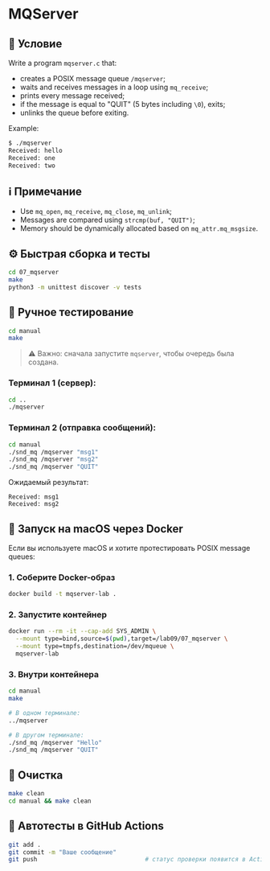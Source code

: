 # MQServer

## 📝 Условие

Write a program `mqserver.c` that:

- creates a POSIX message queue `/mqserver`;
- waits and receives messages in a loop using `mq_receive`;
- prints every message received;
- if the message is equal to "QUIT" (5 bytes including `\0`), exits;
- unlinks the queue before exiting.

Example:
```bash
$ ./mqserver
Received: hello
Received: one
Received: two
```

## ℹ️ Примечание

- Use `mq_open`, `mq_receive`, `mq_close`, `mq_unlink`;
- Messages are compared using `strcmp(buf, "QUIT")`;
- Memory should be dynamically allocated based on `mq_attr.mq_msgsize`.

## ⚙️ Быстрая сборка и тесты

```bash
cd 07_mqserver
make
python3 -m unittest discover -v tests
```

## 🧪 Ручное тестирование

```bash
cd manual
make
```

> ⚠️ Важно: сначала запустите `mqserver`, чтобы очередь была создана.

### Терминал 1 (сервер):
```bash
cd ..
./mqserver
```

### Терминал 2 (отправка сообщений):
```bash
cd manual
./snd_mq /mqserver "msg1"
./snd_mq /mqserver "msg2"
./snd_mq /mqserver "QUIT"
```

Ожидаемый результат:

```
Received: msg1
Received: msg2
```

## 🧪 Запуск на macOS через Docker

Если вы используете macOS и хотите протестировать POSIX message queues:

### 1. Соберите Docker-образ

```bash
docker build -t mqserver-lab .
```

### 2. Запустите контейнер

```bash
docker run --rm -it --cap-add SYS_ADMIN \
  --mount type=bind,source=$(pwd),target=/lab09/07_mqserver \
  --mount type=tmpfs,destination=/dev/mqueue \
  mqserver-lab
```

### 3. Внутри контейнера

```bash
cd manual
make

# В одном терминале:
../mqserver

# В другом терминале:
./snd_mq /mqserver "Hello"
./snd_mq /mqserver "QUIT"
```

## 🧹 Очистка

```bash
make clean
cd manual && make clean
```

## 🚀 Автотесты в GitHub Actions

```bash
git add .
git commit -m "Ваше сообщение"
git push                              # статус проверки появится в Actions ✅
```
